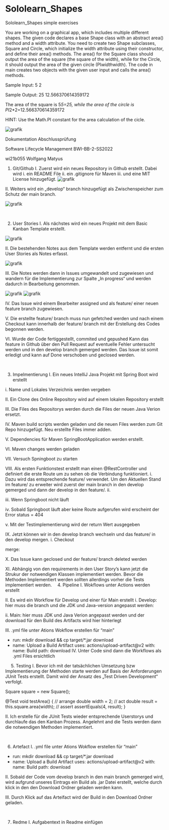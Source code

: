# Sololearn_Shapes

Sololearn_Shapes simple exercises

You are working on a graphical app, which includes multiple different shapes. The given code declares a base Shape class
with an abstract area() method and a width attribute. You need to create two Shape subclasses, Square and Circle, which
initialize the width attribute using their constructor, and define their area() methods. The area() for the Square class
should output the area of the square (the square of the width), while for the Circle, it should output the area of the
given circle (PI*width*width). The code in main creates two objects with the given user input and calls the area()
methods.

Sample Input:
5 2

Sample Output:
25 12.566370614359172

The area of the square is 5*5=25, while the area of the circle is PI*2*2=12.566370614359172

HINT:
Use the Math.PI constant for the area calculation of the cicle.


![grafik](https://user-images.githubusercontent.com/105013150/175044939-19c97e5c-bb83-4727-9121-8bbaec54ad1e.png)

Dokumentation Abschlussprüfung

Software Lifecycle Management 
BWI-BB-2-SS2022

wi21b055
Wolfgang Matyus 
 

1.	Git/Github
I.	Zuerst wird ein neues Repository in Github erstellt. Dabei wird
i.	ein README File 
ii.	ein .gitignore für Maven
iii.	und eine MIT License hinzugefügt.
 ![grafik](https://user-images.githubusercontent.com/105013150/175045557-36090f4c-490d-47ee-802b-de026bf19db4.png)


II.	Weiters wird ein „develop“ branch hinzugefügt als Zwischenspeicher zum Schutz der main branch.
 
![grafik](https://user-images.githubusercontent.com/105013150/175046015-b8fb6666-400a-4e6c-8cfe-faa7bfcb755f.png)

 

2.	User Stories
I.	Als nächstes wird ein neues Projekt mit dem Basic Kanban Template erstellt.
 
![grafik](https://user-images.githubusercontent.com/105013150/175046040-36d4ed01-9db8-4e08-86ca-534942360a0a.png)

II.	Die bestehenden Notes aus dem Template werden entfernt und die ersten User Stories als Notes erfasst.

![grafik](https://user-images.githubusercontent.com/105013150/175046073-23dac28a-5f67-44c8-ae1c-b98ac01c858f.png)

III.	Die Notes werden dann in Issues umgewandelt und zugewiesen und wandern für die Implementierung zur Spalte „In progress“ und werden dadurch in Bearbeitung genommen.
  
![grafik](https://user-images.githubusercontent.com/105013150/175046268-04def8c9-f4b0-4a91-9757-3d8c59d496d7.png)
![grafik](https://user-images.githubusercontent.com/105013150/175046300-efbf3d2e-06c9-4f52-bd7b-4f10d29b0df7.png)


IV.	Das Issue wird einem Bearbeiter assigned und als feature/ einer neuen feature branch zugewiesen.
 




V.	Die erstellte feature/ branch muss nun gefetched werden und nach einem Checkout kann innerhalb der feature/ branch mit der Erstellung des Codes begonnen werden.


VI.	Wurde der Code fertiggestellt, commited und gepushed Kann das feature in Github über den Pull Request auf eventuelle Fehler untersucht werden und in den develop branch gemerged werden. Das Issue ist somit erledigt und kann auf Done verschoben und geclosed werden.  




 

3.	Impelmentierung
I.	Ein neues IntelliJ Java Projekt mit Spring Boot wird erstellt

i.	Name und Lokales Verzeichnis werden vergeben
 

II.	Ein Clone des Online Repository wird auf einem lokalen Repository erstellt
 

III.	Die Files des Repositorys werden durch die Files der neuen Java Verion ersetzt.
 

IV.	Maven build scripts werden geladen und die neuen Files werden zum Git Repo hinzugefügt. Neu erstellte Files immer adden.
 

V.	Dependencies für Maven SpringBootApplication werden erstellt.
 

VI.	Maven changes werden geladen
 

VII.	Versuch Spningboot zu starten 
 

VIII.	Als ersten Funktionstest erstellt man einen @RestController und definiert die erste Route um zu sehen ob die Verbindung funktioniert.
i.	Dazu wird das entsprechende feature/ verwendet. Um den Aktuellen Stand im feature/ zu erweiter wird zuerst der main branch in den develop gemerged und dann der develop in den feature/.
ii.	 

 
iii.	Wenn Springboot nicht läuft 
 
iv.	Sobald Springboot läuft aber keine Route aufgerufen wird erscheint der Error status = 404
 
v.	Mit der Testimplementierung wird der return Wert ausgegeben
 

IX.	Jetzt können wir in den develop branch wechseln und das feature/ in den develop mergen.
i.	Checkout
 
merge:
 

X.	Das Issue kann geclosed und der feature/ branch deleted werden
 
XI.	Abhängig von den requirements in den User Story’s kann jetzt die Strukur der notwendigen Klassen implementiert werden. Bevor die Methoden Implementiert werden sollten allerdings vorher die Tests implementiert werden. 
4.	Pipeline
I.	Wokflows unter Actions werden erstellt
 

II.	Es wird ein Workflow für Develop und einer für Main erstellt
i.	Develop: hier muss die branch und die JDK und Java-version angepasst werden:
 

ii.	Main: hier muss JDK und Java Verion angepasst werden und der download für den Build des Artifacts wird hier hinterlegt
 
III.	.yml file unter Ations Wokflow erstellen für “main”
- run: mkdir download && cp target/*.jar download
- name: Upload a Build Artifact
      uses: actions/upload-artifact@v2
      with:
        name: Build
        path: download
IV.	Unter Code sind dann die Workflows als .yml Files ersichtlich
 
 
5.	Testing
I.	Bevor ich mit der tatsächlichen Umsetzung bzw Implementierung der Methoden starte werden auf Basis der Anforderungen JUnit Tests erstellt. Damit wird der Ansatz des „Test Driven Development“ verfolgt.

 

Square square = new Square();

@Test
void testArea() {
    // arrange
    double width = 2;
    // act
    double result = this.square.area(width);
    // assert
    assertEquals(4, result);
}

 

II.	Ich erstelle für die JUnit Tests wieder entsprechende Userstorys und durchlaufe das den Kanban Prozess. Angelehnt and die Tests werden dann die notwendigen Methoden implementiert.


 

6.	Artefact
I.	.yml file unter Ations Wokflow erstellen für “main”
- run: mkdir download && cp target/*.jar download
- name: Upload a Build Artifact
      uses: actions/upload-artifact@v2
      with:
        name: Build
        path: download

II.	Sobald der Code vom develop branch in den main branch gemerged wird, wird aufgrund unseres Eintrags ein Build als .jar Datei erstellt, welche durch klick in den den Download Ordner geladen werden kann.

 
III.	Durch Klick auf das Arteifact wird der Build in den Download Ordner geladen.
 



 

7.	Redme
I.	Aufgabentext in Readme einfügen
 



